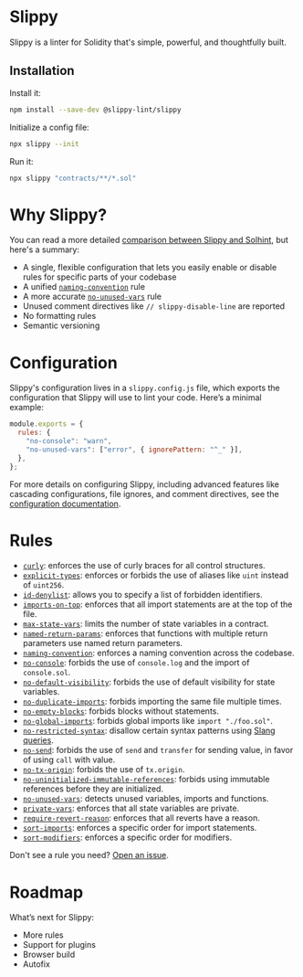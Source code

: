 # Slippy

Slippy is a linter for Solidity that's simple, powerful, and thoughtfully built.

## Installation

Install it:

```bash
npm install --save-dev @slippy-lint/slippy
```

Initialize a config file:

```bash
npx slippy --init
```

Run it:

```bash
npx slippy "contracts/**/*.sol"
```

# Why Slippy?

You can read a more detailed [comparison between Slippy and Solhint](/docs/slippy-vs-solhint.md), but here's a summary:

- A single, flexible configuration that lets you easily enable or disable rules for specific parts of your codebase
- A unified [`naming-convention`](/docs/rules/naming-convention.md) rule
- A more accurate [`no-unused-vars`](/docs/rules/no-unused-vars.md) rule
- Unused comment directives like `// slippy-disable-line` are reported
- No formatting rules
- Semantic versioning

# Configuration

Slippy's configuration lives in a `slippy.config.js` file, which exports the configuration that Slippy will use to lint your code. Here’s a minimal example:

```js
module.exports = {
  rules: {
    "no-console": "warn",
    "no-unused-vars": ["error", { ignorePattern: "^_" }],
  },
};
```

For more details on configuring Slippy, including advanced features like cascading configurations, file ignores, and comment directives, see the [configuration documentation](/docs/config.md).

# Rules

- [`curly`](/docs/rules/curly.md): enforces the use of curly braces for all control structures.
- [`explicit-types`](/docs/rules/explicit-types.md): enforces or forbids the use of aliases like `uint` instead of `uint256`.
- [`id-denylist`](/docs/rules/id-denylist.md): allows you to specify a list of forbidden identifiers.
- [`imports-on-top`](/docs/rules/imports-on-top.md): enforces that all import statements are at the top of the file.
- [`max-state-vars`](/docs/rules/max-state-vars.md): limits the number of state variables in a contract.
- [`named-return-params`](/docs/rules/named-return-params.md): enforces that functions with multiple return parameters use named return parameters.
- [`naming-convention`](/docs/rules/naming-convention.md): enforces a naming convention across the codebase.
- [`no-console`](/docs/rules/no-console.md): forbids the use of `console.log` and the import of `console.sol`.
- [`no-default-visibility`](/docs/rules/no-default-visibility.md): forbids the use of default visibility for state variables.
- [`no-duplicate-imports`](/docs/rules/no-duplicate-imports.md): forbids importing the same file multiple times.
- [`no-empty-blocks`](/docs/rules/no-empty-blocks.md): forbids blocks without statements.
- [`no-global-imports`](/docs/rules/no-global-imports.md): forbids global imports like `import "./foo.sol"`.
- [`no-restricted-syntax`](/docs/rules/no-restricted-syntax.md): disallow certain syntax patterns using [Slang queries](https://nomicfoundation.github.io/slang/latest/user-guide/06-query-language/01-query-syntax/).
- [`no-send`](/docs/rules/no-send.md): forbids the use of `send` and `transfer` for sending value, in favor of using `call` with value.
- [`no-tx-origin`](/docs/rules/no-tx-origin.md): forbids the use of `tx.origin`.
- [`no-uninitialized-immutable-references`](/docs/rules/no-uninitialized-immutable-references.md): forbids using immutable references before they are initialized.
- [`no-unused-vars`](/docs/rules/no-unused-vars.md): detects unused variables, imports and functions.
- [`private-vars`](/docs/rules/private-vars.md): enforces that all state variables are private.
- [`require-revert-reason`](/docs/rules/require-revert-reason.md): enforces that all reverts have a reason.
- [`sort-imports`](/docs/rules/sort-imports.md): enforces a specific order for import statements.
- [`sort-modifiers`](/docs/rules/sort-modifiers.md): enforces a specific order for modifiers.

Don't see a rule you need? [Open an issue](https://github.com/fvictorio/slippy/issues/new).

# Roadmap

What’s next for Slippy:

- More rules
- Support for plugins
- Browser build
- Autofix
